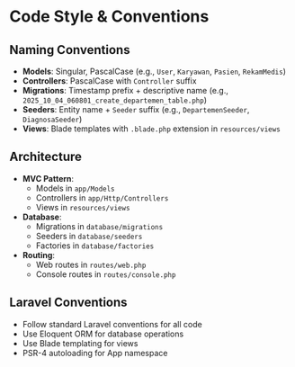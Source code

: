 # Code Style & Conventions

## Naming Conventions
- **Models**: Singular, PascalCase (e.g., `User`, `Karyawan`, `Pasien`, `RekamMedis`)
- **Controllers**: PascalCase with `Controller` suffix
- **Migrations**: Timestamp prefix + descriptive name (e.g., `2025_10_04_060801_create_departemen_table.php`)
- **Seeders**: Entity name + `Seeder` suffix (e.g., `DepartemenSeeder`, `DiagnosaSeeder`)
- **Views**: Blade templates with `.blade.php` extension in `resources/views`

## Architecture
- **MVC Pattern**: 
  - Models in `app/Models`
  - Controllers in `app/Http/Controllers`
  - Views in `resources/views`
- **Database**: 
  - Migrations in `database/migrations`
  - Seeders in `database/seeders`
  - Factories in `database/factories`
- **Routing**: 
  - Web routes in `routes/web.php`
  - Console routes in `routes/console.php`

## Laravel Conventions
- Follow standard Laravel conventions for all code
- Use Eloquent ORM for database operations
- Use Blade templating for views
- PSR-4 autoloading for App namespace
